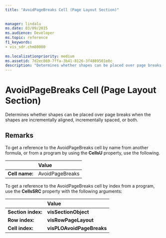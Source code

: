 ```yaml
---
title: "AvoidPageBreaks Cell (Page Layout Section)"
 
 
manager: lindalu
ms.date: 03/09/2015
ms.audience: Developer
ms.topic: reference
f1_keywords:
- vis_sdr.chm80000
 
ms.localizationpriority: medium
ms.assetid: 7d2ec869-7ffa-3b41-8126-3f4889501e0c
description: "Determines whether shapes can be placed over page breaks when the shapes are incrementally aligned, incrementally spaced, or both."
---
```


# AvoidPageBreaks Cell (Page Layout Section)

Determines whether shapes can be placed over page breaks when the shapes are incrementally aligned, incrementally spaced, or both.
  
## Remarks

To get a reference to the AvoidPageBreaks cell by name from another formula, or from a program by using the **CellsU** property, use the following. 
  
||Value |
|:-----|:-----|
|**Cell name:**  <br/> |AvoidPageBreaks  <br/> |
   
To get a reference to the AvoidPageBreaks cell by index from a program, use the **CellsSRC** property with the following arguments: 
  
||Value |
|:-----|:-----|
|**Section index:**  <br/> |**visSectionObject** <br/> |
|**Row index:**  <br/> |**visRowPageLayout** <br/> |
|**Cell index:**  <br/> |**visPLOAvoidPageBreaks** <br/> |
   

